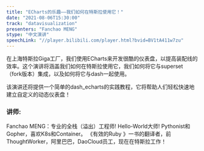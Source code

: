 ```yaml
---
title: "ECharts的乐趣——我们如何在特斯拉使用它！"
date: "2021-08-06T15:30:00" 
track: "datavisualization"
presenters: "Fanchao MENG"
stype: "中文演讲"
speechLink: "//player.bilibili.com/player.html?bvid=BV1tA411w7zu"
---
```

在上海特斯拉Giga工厂，我们使用ECharts来开发很酷的仪表盘，以提高装配线的效率。这个演讲将涵盖我们如何在特斯拉使用它，我们如何将它与superset（fork版本）集成，以及如何将它与dash一起使用。
 

该演讲还将提供一个简单的dash_echarts的实践教程，它将帮助人们轻松快速地建立自定义的动态仪表盘！
 ### 讲师: 
 Fanchao MENG：专业的全栈（溢出）工程师! Hello-World大师!
Pythonist和Gopher，喜欢K8s和Container。 
《有效的Ruby 》一书的翻译者，前ThoughtWorker，阿里巴巴，DaoCloud员工，现在在特斯拉工作！